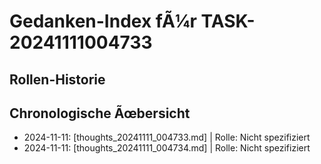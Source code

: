 ﻿# Gedanken-Index fÃ¼r TASK-20241111004733

## Rollen-Historie
## Chronologische Ãœbersicht
- 2024-11-11: [thoughts_20241111_004733.md] | Rolle: Nicht spezifiziert
- 2024-11-11: [thoughts_20241111_004734.md] | Rolle: Nicht spezifiziert
